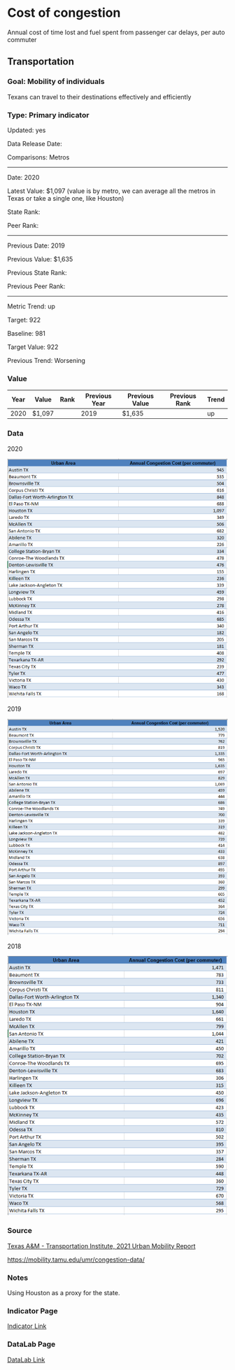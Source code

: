 # Cost of congestion

Annual cost of time lost and fuel spent from passenger car delays, per auto commuter

## Transportation

### Goal: Mobility of individuals

Texans can travel to their destinations effectively and efficiently

### Type: Primary indicator

Updated: yes

Data Release Date: 

Comparisons: Metros

----

Date: 2020

Latest Value: $1,097 (value is by metro, we can average all the metros in Texas or take a single one, like Houston)

State Rank: 

Peer Rank: 

----


Previous Date: 2019

Previous Value: $1,635

Previous State Rank: 

Previous Peer Rank: 

----

Metric Trend: up

Target: 922

Baseline: 981

Target Value: 922

Previous Trend: Worsening



### Value

| Year      |  Value      | Rank        | Previous Year | Previous Value | Previous Rank | Trend | 
| ----------- | ----------- | ----------- | ----------- | ----------- | ----------- | -----------|
|   2020      |    $1,097    |             |      2019   |    $1,635     |             |    up     | 

### Data

2020

![data2020](./images/2020_costpercommuter.PNG)

2019

![data2019](./images/2019_costpercommuter.PNG)

2018

![data2018](./images/2018_TX_congestioncost.PNG)

### Source

[Texas A&M - Transportation Institute, 2021 Urban Mobility Report](https://static.tti.tamu.edu/tti.tamu.edu/documents/mobility-report-2021.pdf)

https://mobility.tamu.edu/umr/congestion-data/

### Notes

Using Houston as a proxy for the state. 


### Indicator Page

[Indicator Link](https://indicators.texas2036.org/indicator/62)

### DataLab Page

[DataLab Link](https://datalab.texas2036.org/rifxnsb/urban-mobility-scorecard-u-s)
